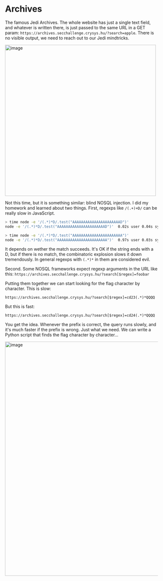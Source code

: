 # Archives

The famous Jedi Archives. The whole website has just a single text field, and whatever is written there, is just passed to the same URL in a GET param: `https://archives.secchallenge.crysys.hu/?search=apple`. There is no 
visible output, we need to reach out to our Jedi mindtricks.

<img width="497" alt="image" src="https://user-images.githubusercontent.com/6275775/231849498-aca5eb41-71a8-4e18-a102-1c25264a991c.png">

Not this time, but it is something similar: blind NOSQL injection. I did my homework and
learned about two things. First, regexps like `/(.+)+D/` can be really slow in JavaScript.

```bash
> time node -e '/(.*)*D/.test("AAAAAAAAAAAAAAAAAAAAAAD")'
node -e '/(.*)*D/.test("AAAAAAAAAAAAAAAAAAAAAAD")'  0.02s user 0.04s system 35% cpu 0.162 total

> time node -e '/(.*)*D/.test("AAAAAAAAAAAAAAAAAAAAAAA")'
node -e '/(.*)*D/.test("AAAAAAAAAAAAAAAAAAAAAAA")'  0.97s user 0.03s system 92% cpu 1.072 total
```

It depends on wether the match succeeds. It's OK if the string ends with a D, but if there is no 
match, the combinatoric explosion slows it down tremendously. In general regexps with `(.*)*` 
in them are considered evil.

Second. Some NOSQL frameworks expect regexp arguments in the URL like this: `https://archives.secchallenge.crysys.hu/?search[$regex]=foobar`

Putting them together we can start looking for the flag character by character. This is slow:

`https://archives.secchallenge.crysys.hu/?search[$regex]=cd23(.*)*QQQQ`

But this is fast:

`https://archives.secchallenge.crysys.hu/?search[$regex]=cd24(.*)*QQQQ`

You get the idea. Whenever the prefix is correct, the query runs slowly, and it's much faster if the prefix 
is wrong. Just what we need. We can write a Python script that finds the flag character by character...

<img width="770" alt="image" src="https://user-images.githubusercontent.com/6275775/231848484-d2147ce1-548e-435e-af68-509a54116ccf.png">
